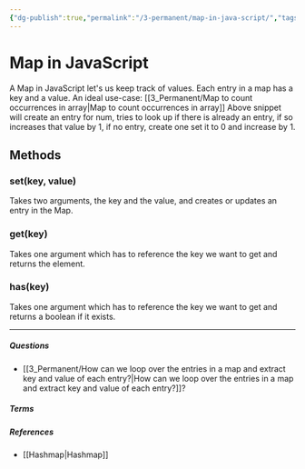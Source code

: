 ```yaml
---
{"dg-publish":true,"permalink":"/3-permanent/map-in-java-script/","tags":["type/permanent","code/javascript"],"created":"2023-07-17T16:43:45.800-05:00","updated":"2023-09-05T18:20:51.038-05:00"}
---
```


# Map in JavaScript
A Map in JavaScript let's us keep track of values. Each entry in a map has a key and a value. An ideal use-case: [[3_Permanent/Map to count occurrences in array\|Map to count occurrences in array]]
Above snippet will create an entry for num, tries to look up if there is already an entry, if so increases that value by 1, if no entry, create one set it to 0 and increase by 1.
## Methods
### set(key, value)
Takes two arguments, the key and the value, and creates or updates an entry in the Map.
### get(key)
Takes one argument which has to reference the key we want to get and returns the element.
### has(key)
Takes one argument which has to reference the key we want to get and returns a boolean if it exists.

---
##### Questions
- [[3_Permanent/How can we loop over the entries in a map and extract key and value of each entry?\|How can we loop over the entries in a map and extract key and value of each entry?]]?

##### Terms
<!-- Links to definition pages -->

##### References
<!-- Links to pages not referenced in the content -->
- [[Hashmap\|Hashmap]]

